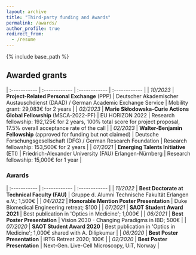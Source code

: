 ```yaml
---
layout: archive
title: "Third-party funding and Awards"
permalink: /awards/
author_profile: true
redirect_from:
  - /resume
---
```


{% include base_path %}

## Awarded grants

| :----------- | :------------ | :------------ | :------------ |
| *10/2023*     |   **Project-Related Personal Exchange** (PPP)     |   Deutscher Akademischer Austauschdienst (DAAD) / German Academic Exchange Service    |    Mobility grant: 29,083€ for 2 years  |
| *02/2023*     |   **Marie Skłodowska-Curie Actions Global Fellowship** (MSCA-2022-PF)     |   EU HORIZON 2022     |    Research fellowship: 192,125€ for 2 years, 100% total score for project proposal, 17.5% overall acceptance rate of the call  |
| *02/2023*     |   **Walter-Benjamin Fellowship** (approved for funding but not claimed) |  Deutsche Forschungsgesellschaft (DFG) / German Research Foundation   |      Research fellowship: 153,500€ for 2 years |
| *07/2021*     |   **Emerging Talents Initiative** (ETI)     |   Friedrich-Alexander University (FAU) Erlangen-Nürnberg    |     Research fellowship: 15,000€ for 1 year  |


### Awards

| :----------- | :------------ | :------------ |
| *11/2022*     |   **Best Doctorate at Technical Faculty (FAU)**     |    Gruppe d. Alumni Technische Fakultät Erlangen e.V.; 1,500€  |
| *04/2022*     |   **Honorable Mention Poster Presentation**     |    Duke Biomedical Engineering retreat; $100  |
| *07/2021*     |   **SAOT Student Award 2021**     |    Best publication in 'Optics in Medicine'; 1,000€  |
| *06/2021*     |   **Best Poster Presentation**     |     Vision 2030 - Changing Paradigms in IBD; 500€  |
| *07/2020*     |   **SAOT Student Award 2020**     |    Best publication in 'Optics in Medicine'; 1,000€ shared with A. Dilipkumar |
| *06/2020*     |   **Best Poster Presentation**     |    iRTG Retreat 2020; 100€  |
| *02/2020*     |   **Best Poster Presentation**     |    Next-Gen. Live-Cell Microscopy, UiT, Norway  |

